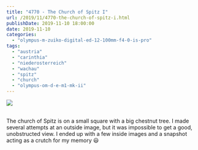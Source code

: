 ```yaml
---
title: "4770 - The Church of Spitz I"
url: /2019/11/4770-the-church-of-spitz-i.html
publishDate: 2019-11-10 18:00:00
date: 2019-11-10
categories: 
  - "olympus-m-zuiko-digital-ed-12-100mm-f4-0-is-pro"
tags: 
  - "austria"
  - "carinthia"
  - "niederosterreich"
  - "wachau"
  - "spitz"
  - "church"
  - "olympus-om-d-e-m1-mk-ii"
---
```

<div class="container">
<div class="center"><a target="_blank" href="https://d25zfm9zpd7gm5.cloudfront.net/1200x1200/2018/20180430_153351_lr.jpg"><img class="webfeedsFeaturedVisual" src="https://d25zfm9zpd7gm5.cloudfront.net/0600x0600/2018/20180430_153351_lr.jpg" /></a></div>
</div>
<br />

The church of Spitz is on a small square with a big chestnut tree. I
made several attempts at an outside image, but it was impossible to
get a good, unobstructed view. I ended up with a few inside images
and a snapshot acting as a crutch for my memory :smiley: